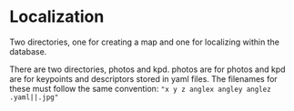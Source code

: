 Localization
=================

Two directories, one for creating a map and one for localizing within the database.

There are two directories, photos and kpd. photos are for photos and kpd are for keypoints and descriptors stored in yaml files.
The filenames for these must follow the same convention: `"x y z anglex angley anglez .yaml||.jpg"`